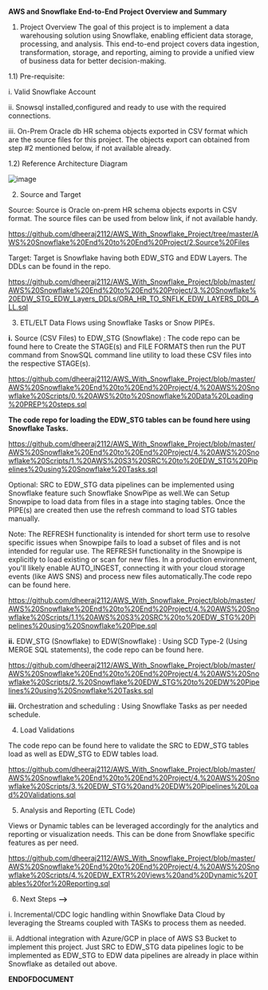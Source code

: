**AWS and Snowflake End-to-End Project Overview and Summary**

1. Project Overview
The goal of this project is to implement a data warehousing solution using Snowflake, enabling efficient data storage, processing, and analysis. This end-to-end project covers data ingestion, transformation, storage, and reporting, aiming to provide a unified view of business data for better decision-making.

1.1) Pre-requisite:

i. Valid Snowflake Account

ii. Snowsql installed,configured and ready to use with the required connections.

iii. On-Prem Oracle db HR schema objects exported in CSV format which are the source files for this project. The objects export can obtained from step #2 mentioned below, if not available already.

1.2) Reference Architecture Diagram

![image](https://github.com/user-attachments/assets/0e444026-c36a-470d-b5b2-334395d8d19d)

2.  Source and Target
   
Source: Source is Oracle on-prem HR schema objects exports in CSV format. The source files can be used from below link, if not available handy.

https://github.com/dheeraj2112/AWS_With_Snowflake_Project/tree/master/AWS%20Snowflake%20End%20to%20End%20Project/2.Source%20Files

Target: Target is Snowflake having both EDW_STG and EDW Layers. The DDLs can be found in the repo. 

https://github.com/dheeraj2112/AWS_With_Snowflake_Project/blob/master/AWS%20Snowflake%20End%20to%20End%20Project/3.%20Snowflake%20EDW_STG_EDW_Layers_DDLs/ORA_HR_TO_SNFLK_EDW_LAYERS_DDL_ALL.sql

3.  ETL/ELT Data Flows using Snowflake Tasks or Snow PIPEs.

**i.** Source (CSV Files) to EDW_STG (Snowflake) : The code repo can be found here to Create the STAGE(s) and FILE FORMATS then run the PUT command from SnowSQL command line utility to load these CSV files into the respective STAGE(s).

https://github.com/dheeraj2112/AWS_With_Snowflake_Project/blob/master/AWS%20Snowflake%20End%20to%20End%20Project/4.%20AWS%20Snowflake%20Scripts/0.%20AWS%20to%20Snowflake%20Data%20Loading%20PREP%20steps.sql

**The code repo for loading the EDW_STG tables can be found here using Snowflake Tasks.**

https://github.com/dheeraj2112/AWS_With_Snowflake_Project/blob/master/AWS%20Snowflake%20End%20to%20End%20Project/4.%20AWS%20Snowflake%20Scripts/1.%20AWS%20S3%20SRC%20to%20EDW_STG%20Pipelines%20using%20Snowflake%20Tasks.sql

Optional: SRC to EDW_STG data pipelines can be implemented using Snowflake feature such Snowflake SnowPipe as well.We can Setup Snowpipe to load data from files in a stage into staging tables. Once the PIPE(s) are created  then use the refresh command to load STG tables manually.

Note: The REFRESH functionality is intended for short term use to resolve specific issues when Snowpipe fails to load a subset of files and is not intended for regular use.
The REFRESH functionality in the Snowpipe is explicitly to load existing or scan for new files. In a production environment, you'll likely enable AUTO_INGEST, connecting it with your cloud storage events (like AWS SNS) and process new files automatically.The code repo can be found here.

https://github.com/dheeraj2112/AWS_With_Snowflake_Project/blob/master/AWS%20Snowflake%20End%20to%20End%20Project/4.%20AWS%20Snowflake%20Scripts/1.1%20AWS%20S3%20SRC%20to%20EDW_STG%20Pipelines%20using%20Snowflake%20Pipe.sql

**ii.** EDW_STG (Snowflake) to EDW(Snowflake) : Using SCD Type-2 (Using MERGE SQL statements), the code repo can be found here.

https://github.com/dheeraj2112/AWS_With_Snowflake_Project/blob/master/AWS%20Snowflake%20End%20to%20End%20Project/4.%20AWS%20Snowflake%20Scripts/2.%20Snowflake%20EDW_STG%20to%20EDW%20Pipelines%20using%20Snowflake%20Tasks.sql

**iii.** Orchestration and scheduling : Using Snowflake Tasks as per needed schedule.
   
4.  Load Validations

The code repo can be found here to validate the SRC to EDW_STG tables load as well as EDW_STG to EDW tables load.

https://github.com/dheeraj2112/AWS_With_Snowflake_Project/blob/master/AWS%20Snowflake%20End%20to%20End%20Project/4.%20AWS%20Snowflake%20Scripts/3.%20EDW_STG%20and%20EDW%20Pipelines%20Load%20Validations.sql
   
5.  Analysis and Reporting (ETL Code)

Views or Dynamic tables can be leveraged accordingly for the analytics and reporting or visualization needs. This can be done from Snowflake specific features as per need.

https://github.com/dheeraj2112/AWS_With_Snowflake_Project/blob/master/AWS%20Snowflake%20End%20to%20End%20Project/4.%20AWS%20Snowflake%20Scripts/4.%20EDW_EXTR%20Views%20and%20Dynamic%20Tables%20for%20Reporting.sql
   
6.  Next Steps **-->**
    
i. Incremental/CDC logic handling within Snowflake Data Cloud by leveraging the Streams coupled with TASKs to process them as needed.

ii. Addtional integration with Azure/GCP in place of AWS S3 Bucket to implement this project. Just SRC to EDW_STG data pipelines logic to be implemented as EDW_STG to EDW data pipelines are already in place within Snowflake as detailed out above.

**ENDOFDOCUMENT**

